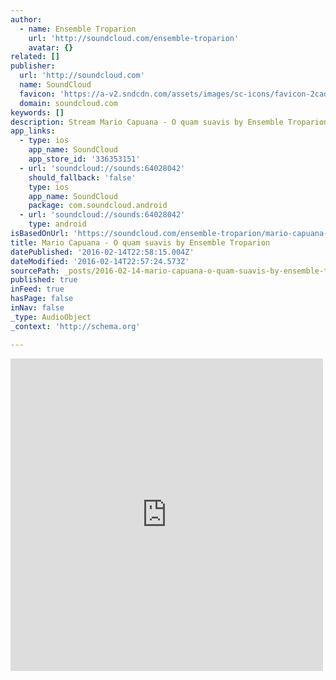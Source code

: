 ```yaml
---
author:
  - name: Ensemble Troparion
    url: 'http://soundcloud.com/ensemble-troparion'
    avatar: {}
related: []
publisher:
  url: 'http://soundcloud.com'
  name: SoundCloud
  favicon: 'https://a-v2.sndcdn.com/assets/images/sc-icons/favicon-2cadd14b.ico'
  domain: soundcloud.com
keywords: []
description: Stream Mario Capuana - O quam suavis by Ensemble Troparion from desktop or your mobile device
app_links:
  - type: ios
    app_name: SoundCloud
    app_store_id: '336353151'
  - url: 'soundcloud://sounds:64028042'
    should_fallback: 'false'
    type: ios
    app_name: SoundCloud
    package: com.soundcloud.android
  - url: 'soundcloud://sounds:64028042'
    type: android
isBasedOnUrl: 'https://soundcloud.com/ensemble-troparion/mario-capuana-o-quam-suavis'
title: Mario Capuana - O quam suavis by Ensemble Troparion
datePublished: '2016-02-14T22:58:15.004Z'
dateModified: '2016-02-14T22:57:24.573Z'
sourcePath: _posts/2016-02-14-mario-capuana-o-quam-suavis-by-ensemble-troparion.md
published: true
inFeed: true
hasPage: false
inNav: false
_type: AudioObject
_context: 'http://schema.org'

---
```

<iframe src="https://cdn.embedly.com/widgets/media.html?src=https%3A%2F%2Fw.soundcloud.com%2Fplayer%2F%3Fvisual%3Dtrue%26url%3Dhttp%253A%252F%252Fapi.soundcloud.com%252Ftracks%252F64028042%26show_artwork%3Dtrue&amp;url=https%3A%2F%2Fsoundcloud.com%2Fensemble-troparion%2Fmario-capuana-o-quam-suavis&amp;image=http%3A%2F%2Fa1.sndcdn.com%2Fimages%2Ffb_placeholder.png%3F1455274310&amp;key=b7d04c9b404c499eba89ee7072e1c4f7&amp;type=text%2Fhtml&amp;schema=soundcloud" width="500" height="500" scrolling="no" frameborder="0" allowfullscreen="allowfullscreen" style=""></iframe>